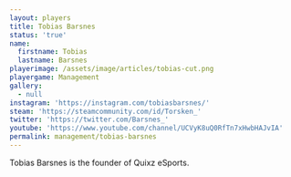 ```yaml
---
layout: players
title: Tobias Barsnes
status: 'true'
name:
  firstname: Tobias
  lastname: Barsnes
playerimage: /assets/image/articles/tobias-cut.png
playergame: Management
gallery:
  - null
instagram: 'https://instagram.com/tobiasbarsnes/'
steam: 'https://steamcommunity.com/id/Torsken_'
twitter: 'https://twitter.com/Barsnes_'
youtube: 'https://www.youtube.com/channel/UCVyK8uQ0RfTn7xHwbHAJvIA'
permalink: management/tobias-barsnes
---
```

Tobias Barsnes is the founder of Quixz eSports.
